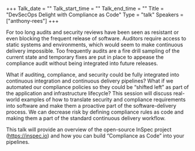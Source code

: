 +++
Talk_date = ""
Talk_start_time = ""
Talk_end_time = ""
Title = "DevSecOps Delight with Compliance as Code"
Type = "talk"
Speakers = ["anthony-rees"]
+++

For too long audits and security reviews have been seen as resistant or even blocking the frequent release of software. Auditors require access to static systems and environments, which would seem to make continuous delivery impossible. Too frequently audits are a fire drill sampling of the current state and temporary fixes are put in place to appease the compliance audit without being integrated into future releases.

What if auditing, compliance, and security could be fully integrated into continuous integration and continuous delivery pipelines? What if we automated our compliance policies so they could be “shifted left” as part of the application and infrastructure lifecycle? This session will discuss real-world examples of how to translate security and compliance requirements into software and make them a proactive part of the software-delivery process. We can decrease risk by defining compliance rules as code and making them a part of the standard continuous delivery workflow.

This talk will provide an overview of the open-source InSpec project (https://inspec.io) and how you can build “Compliance as Code” into your pipelines.
